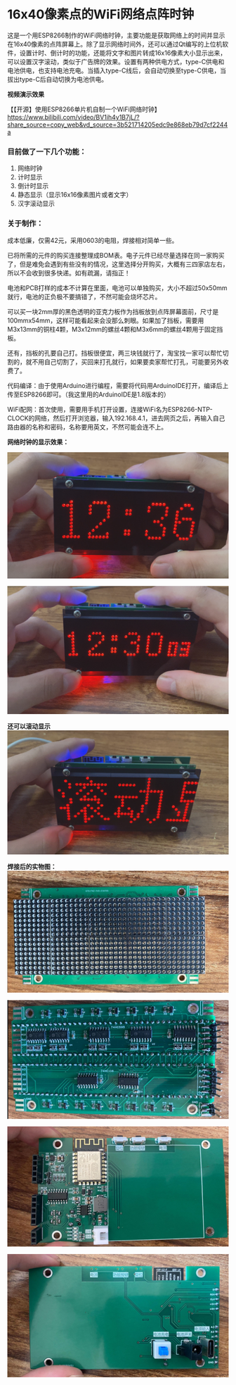 # 16x40像素点的WiFi网络点阵时钟

这是一个用ESP8266制作的WiFi网络时钟，主要功能是获取网络上的时间并显示在16x40像素的点阵屏幕上。除了显示网络时间外，还可以通过Qt编写的上位机软件，设置计时、倒计时的功能，还能将文字和图片转成16x16像素大小显示出来，可以设置汉字滚动，类似于广告牌的效果。设置有两种供电方式，type-C供电和电池供电，也支持电池充电。当插入type-C线后，会自动切换至type-C供电，当拔出type-C后自动切换为电池供电。



**视频演示效果**

【【开源】使用ESP8266单片机自制一个WiFi网络时钟】 https://www.bilibili.com/video/BV1ih4y1B7jL/?share_source=copy_web&vd_source=3b521714205edc9e868eb79d7cf2244a



### 目前做了一下几个功能：

1. 网络时钟
2. 计时显示
3. 倒计时显示
4. 静态显示（显示16x16像素图片或者文字）
5. 汉字滚动显示



### 关于制作：

成本低廉，仅需42元，采用0603的电阻，焊接相对简单一些。

已将所需的元件的购买连接整理成BOM表。电子元件已经尽量选择在同一家购买了，但是难免会遇到有些没有的情况，这里选择分开购买，大概有三四家店左右，所以不会收到很多快递。如有疏漏，请指正！

电池和PCB打样的成本不计算在里面，电池可以单独购买，大小不超过50x50mm就行，电池的正负极不要搞错了，不然可能会烧坏芯片。

可以买一块2mm厚的黑色透明的亚克力板作为挡板放到点阵屏幕面前，尺寸是100mmx54mm，这样可能看起来会没那么刺眼。如果加了挡板，需要用M3x13mm的铜柱4颗，M3x12mm的螺丝4颗和M3x6mm的螺丝4颗用于固定挡板。

还有，挡板的孔要自己打。挡板很便宜，两三块钱就行了，淘宝找一家可以帮忙切割的，就不用自己切割了，买回来打孔就行，如果要卖家帮忙打孔，可能要另外收费了。

 

代码编译：由于使用Arduino进行编程，需要将代码用ArduinoIDE打开，编译后上传至ESP8266即可。（我这里用的ArduinoIDE是1.8版本的）

WiFi配网：首次使用，需要用手机打开设置，连接WiFi名为ESP8266-NTP-CLOCK的网络，然后打开浏览器，输入192.168.4.1，进去网页之后，再输入自己路由器的名称和密码，名称要用英文，不然可能会连不上。



**网络时钟的显示效果：**

![image-20231008162616.png](https://github.com/literem/desktop-matrix-clock/blob/main/3.%E5%9B%BE%E7%89%87/20231008162616.png?raw=true)

![image-20231008162755.png](https://github.com/literem/desktop-matrix-clock/blob/main/3.%E5%9B%BE%E7%89%87/20231008162755.png?raw=true)

**还可以滚动显示**
![image-20231008162705.png](https://github.com/literem/desktop-matrix-clock/blob/main/3.%E5%9B%BE%E7%89%87/20231008162705.png?raw=true)

**焊接后的实物图：**
![image-20231008164931.png](https://github.com/literem/desktop-matrix-clock/blob/main/3.%E5%9B%BE%E7%89%87/20231008164931.png?raw=true)

![image-20231008165046.png](https://github.com/literem/desktop-matrix-clock/blob/main/3.%E5%9B%BE%E7%89%87/20231008165046.png?raw=true)

![image-20231008165026.png](https://github.com/literem/desktop-matrix-clock/blob/main/3.%E5%9B%BE%E7%89%87/20231008165026.png?raw=true)

![image-20231008164953.png](https://github.com/literem/desktop-matrix-clock/blob/main/3.%E5%9B%BE%E7%89%87/20231008164953.png?raw=true)
